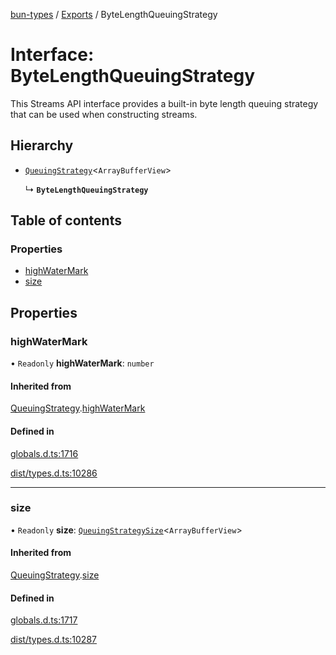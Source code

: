 [bun-types](../README.md) / [Exports](../modules.md) / ByteLengthQueuingStrategy

# Interface: ByteLengthQueuingStrategy

This Streams API interface provides a built-in byte length queuing strategy that can be used when constructing streams.

## Hierarchy

- [`QueuingStrategy`](QueuingStrategy.md)<`ArrayBufferView`\>

  ↳ **`ByteLengthQueuingStrategy`**

## Table of contents

### Properties

- [highWaterMark](ByteLengthQueuingStrategy.md#highwatermark)
- [size](ByteLengthQueuingStrategy.md#size)

## Properties

### highWaterMark

• `Readonly` **highWaterMark**: `number`

#### Inherited from

[QueuingStrategy](QueuingStrategy.md).[highWaterMark](QueuingStrategy.md#highwatermark)

#### Defined in

[globals.d.ts:1716](https://github.com/valgaze/bun-types/blob/5e53f27/globals.d.ts#L1716)

[dist/types.d.ts:10286](https://github.com/valgaze/bun-types/blob/5e53f27/dist/types.d.ts#L10286)

___

### size

• `Readonly` **size**: [`QueuingStrategySize`](QueuingStrategySize.md)<`ArrayBufferView`\>

#### Inherited from

[QueuingStrategy](QueuingStrategy.md).[size](QueuingStrategy.md#size)

#### Defined in

[globals.d.ts:1717](https://github.com/valgaze/bun-types/blob/5e53f27/globals.d.ts#L1717)

[dist/types.d.ts:10287](https://github.com/valgaze/bun-types/blob/5e53f27/dist/types.d.ts#L10287)
